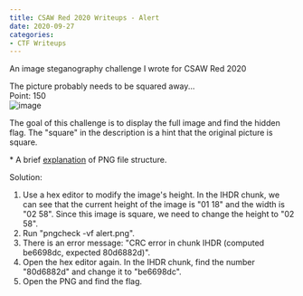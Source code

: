 ```yaml
---
title: CSAW Red 2020 Writeups - Alert
date: 2020-09-27
categories:
- CTF Writeups
---
```


An image steganography challenge I wrote for CSAW Red 2020  

The picture probably needs to be squared away...  
Point: 150  
![image](/my-blog/assets/images/posts/2020/alert.png)

The goal of this challenge is to display the full image and find the hidden flag. The "square" in the description is a hint that the original picture is square.     

\* A brief [explanation](https://stackoverflow.com/a/30551737) of PNG file structure.  

Solution:  
1. Use a hex editor to modify the image's height. In the IHDR chunk, we can see that the current height of the image is "01 18" and the width is "02 58". Since this image is square, we need to change the height to "02 58".   
2. Run "pngcheck -vf alert.png".   
3. There is an error message: "CRC error in chunk IHDR (computed be6698dc, expected 80d6882d)".   
4. Open the hex editor again. In the IHDR chunk, find the number "80d6882d" and change it to "be6698dc".   
5. Open the PNG and find the flag.   